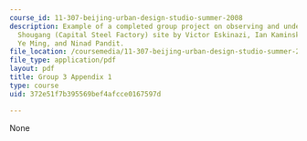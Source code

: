 ```yaml
---
course_id: 11-307-beijing-urban-design-studio-summer-2008
description: Example of a completed group project on observing and understanding the
  Shougang (Capital Steel Factory) site by Victor Eskinazi, Ian Kaminski-Coughlin,
  Ye Ming, and Ninad Pandit.
file_location: /coursemedia/11-307-beijing-urban-design-studio-summer-2008/372e51f7b395569bef4afcce0167597d_group3_appendix1.pdf
file_type: application/pdf
layout: pdf
title: Group 3 Appendix 1
type: course
uid: 372e51f7b395569bef4afcce0167597d

---
```

None